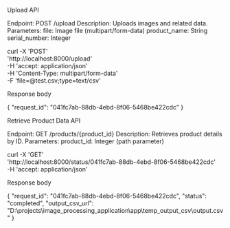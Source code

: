 Upload API

Endpoint: POST /upload
Description: Uploads images and related data.
Parameters:
file: Image file (multipart/form-data)
product_name: String
serial_number: Integer

curl -X 'POST' \
  'http://localhost:8000/upload' \
  -H 'accept: application/json' \
  -H 'Content-Type: multipart/form-data' \
  -F 'file=@test.csv;type=text/csv'

	
Response body

{
  "request_id": "041fc7ab-88db-4ebd-8f06-5468be422cdc"
}

Retrieve Product Data API

Endpoint: GET /products/{product_id}
Description: Retrieves product details by ID.
Parameters:
product_id: Integer (path parameter)

curl -X 'GET' \
  'http://localhost:8000/status/041fc7ab-88db-4ebd-8f06-5468be422cdc' \
  -H 'accept: application/json'

	
Response body

{
  "request_id": "041fc7ab-88db-4ebd-8f06-5468be422cdc",
  "status": "completed",
  "output_csv_url": "D:\\projects\\image_processing_application\\app\\temp_output_csv\\output.csv"
}
